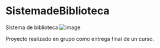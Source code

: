 # SistemadeBiblioteca
Sistema de biblioteca 
![image](https://github.com/Warteaga22/SistemadeBiblioteca/assets/90656337/d7b0c967-e23e-4f97-bb60-f205e7cff74c)

Proyecto realizado en grupo como entrega final de un curso.
